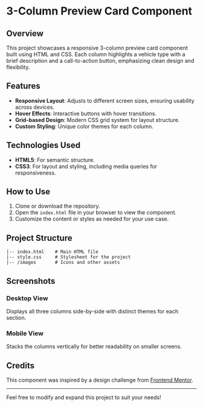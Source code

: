 # 3-Column Preview Card Component

## Overview
This project showcases a responsive 3-column preview card component built using HTML and CSS. Each column highlights a vehicle type with a brief description and a call-to-action button, emphasizing clean design and flexibility.

## Features
- **Responsive Layout**: Adjusts to different screen sizes, ensuring usability across devices.
- **Hover Effects**: Interactive buttons with hover transitions.
- **Grid-based Design**: Modern CSS grid system for layout structure.
- **Custom Styling**: Unique color themes for each column.

## Technologies Used
- **HTML5**: For semantic structure.
- **CSS3**: For layout and styling, including media queries for responsiveness.

## How to Use
1. Clone or download the repository.
2. Open the `index.html` file in your browser to view the component.
3. Customize the content or styles as needed for your use case.

## Project Structure
```
|-- index.html    # Main HTML file
|-- style.css     # Stylesheet for the project
|-- /images       # Icons and other assets
```

## Screenshots
### Desktop View
Displays all three columns side-by-side with distinct themes for each section.

### Mobile View
Stacks the columns vertically for better readability on smaller screens.

## Credits
This component was inspired by a design challenge from [Frontend Mentor](https://www.frontendmentor.io/).

---

Feel free to modify and expand this project to suit your needs!

